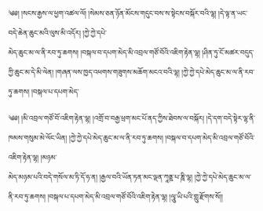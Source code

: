 ﻿  
༄༅། །སངས་རྒྱས་ལ་ཕྱག་འཚལ་ལོ། །སེམས་ཅན་ཉོན་མོངས་གདུང་བས་ས་སྟེངས་བསྐོར་བའི་ལྷ། །དེ་ལྟ་ན་ཡང་བདེ་ཆེན་ཆུང་མའི་ལུས་མི་འདོར། །ཀྱེ་ཀྱེ་དཔེ་  
མེད་ཆུང་མ་ལ་ནི་རབ་ཏུ་ཆགས། །བསྐལ་བ་དཔག་མེད་མི་འབྲལ་གཙོ་བོའི་འཇིག་རྟེན་ལྷ། །ཤིན་ཏུ་ངོ་མཚར་བདུད་ཀྱི་ཆུང་མ་དེ་མི་ལེན། །གཞན་ལས་ཁྱད་འཕགས་གཟུགས་མཆོག་མངའ་བའི་ལྷ། །ཀྱེ་ཀྱེ་དཔེ་མེད་ཆུང་མ་ལ་ནི་རབ་ཏུ་ཆགས། །བསྐལ་པ་དཔག་མེད་  
  
༄༅། །མི་འབྲལ་གཙོ་བོ་འཇིག་རྟེན་ལྷ། །འགྲོ་བ་བརྒྱ་ཕྲག་མང་པོ་ནད་ཀྱིས་ཐེབས་ལ་བསྐོར། །དེ་དག་བདེ་སྟེར་ལྷ་ནི་ཁམས་གསུམ་མེ་ལོང་ཡིན། །ཀྱེ་ཀྱེ་དཔེ་མེད་ཆུང་མ་ལ་ནི་རབ་ཏུ་ཆགས། །བསྐལ་བ་དཔག་མེད་མི་འབྲལ་གཙོ་བོའི་འཇིག་རྟེན་ལྷ། །མཉམ་  
མེད་མཉམ་པའི་བདེ་གསོལ་མ་ཏི་དོ་ཧ་ན། །རྒྱལ་བའི་ཡོན་ཏན་མང་ལྡན་ཀཱནྵ་པ་ཎཱི་ལྷ། །ཀྱེ་ཀྱེ་དཔེ་མེད་ཆུང་མ་ལ་ནི་རབ་ཏུ་ཆགས། །བསྐལ་པ་དཔག་མེད་མི་འབྲལ་གཙོ་བོའི་འཇིག་རྟེན་ལྷ། །ལཱུ་ཡི་པའི་གླུ་རྫོགས་སོ།།  
  
  
